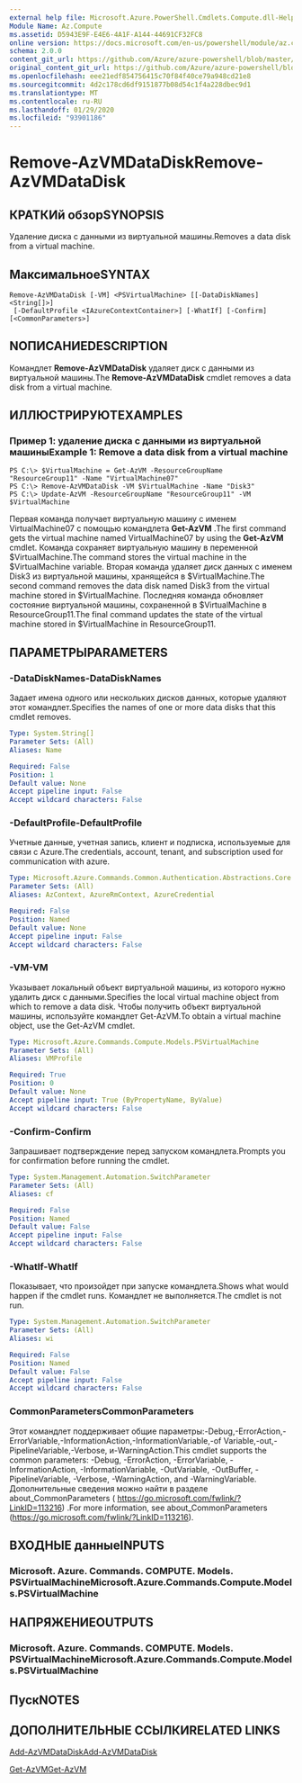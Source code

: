 ```yaml
---
external help file: Microsoft.Azure.PowerShell.Cmdlets.Compute.dll-Help.xml
Module Name: Az.Compute
ms.assetid: D5943E9F-E4E6-4A1F-A144-44691CF32FC8
online version: https://docs.microsoft.com/en-us/powershell/module/az.compute/remove-azvmdatadisk
schema: 2.0.0
content_git_url: https://github.com/Azure/azure-powershell/blob/master/src/Compute/Compute/help/Remove-AzVMDataDisk.md
original_content_git_url: https://github.com/Azure/azure-powershell/blob/master/src/Compute/Compute/help/Remove-AzVMDataDisk.md
ms.openlocfilehash: eee21edf854756415c70f84f40ce79a948cd21e8
ms.sourcegitcommit: 4d2c178cd6df9151877b08d54c1f4a228dbec9d1
ms.translationtype: MT
ms.contentlocale: ru-RU
ms.lasthandoff: 01/29/2020
ms.locfileid: "93901186"
---
```

# <span data-ttu-id="08ee9-101">Remove-AzVMDataDisk</span><span class="sxs-lookup"><span data-stu-id="08ee9-101">Remove-AzVMDataDisk</span></span>

## <span data-ttu-id="08ee9-102">КРАТКИй обзор</span><span class="sxs-lookup"><span data-stu-id="08ee9-102">SYNOPSIS</span></span>
<span data-ttu-id="08ee9-103">Удаление диска с данными из виртуальной машины.</span><span class="sxs-lookup"><span data-stu-id="08ee9-103">Removes a data disk from a virtual machine.</span></span>

## <span data-ttu-id="08ee9-104">Максимальное</span><span class="sxs-lookup"><span data-stu-id="08ee9-104">SYNTAX</span></span>

```
Remove-AzVMDataDisk [-VM] <PSVirtualMachine> [[-DataDiskNames] <String[]>]
 [-DefaultProfile <IAzureContextContainer>] [-WhatIf] [-Confirm] [<CommonParameters>]
```

## <span data-ttu-id="08ee9-105">NОПИСАНИЕ</span><span class="sxs-lookup"><span data-stu-id="08ee9-105">DESCRIPTION</span></span>
<span data-ttu-id="08ee9-106">Командлет **Remove-AzVMDataDisk** удаляет диск с данными из виртуальной машины.</span><span class="sxs-lookup"><span data-stu-id="08ee9-106">The **Remove-AzVMDataDisk** cmdlet removes a data disk from a virtual machine.</span></span>

## <span data-ttu-id="08ee9-107">ИЛЛЮСТРИРУЮТ</span><span class="sxs-lookup"><span data-stu-id="08ee9-107">EXAMPLES</span></span>

### <span data-ttu-id="08ee9-108">Пример 1: удаление диска с данными из виртуальной машины</span><span class="sxs-lookup"><span data-stu-id="08ee9-108">Example 1: Remove a data disk from a virtual machine</span></span>
```
PS C:\> $VirtualMachine = Get-AzVM -ResourceGroupName "ResourceGroup11" -Name "VirtualMachine07" 
PS C:\> Remove-AzVMDataDisk -VM $VirtualMachine -Name "Disk3"
PS C:\> Update-AzVM -ResourceGroupName "ResourceGroup11" -VM $VirtualMachine
```

<span data-ttu-id="08ee9-109">Первая команда получает виртуальную машину с именем VirtualMachine07 с помощью командлета **Get-AzVM** .</span><span class="sxs-lookup"><span data-stu-id="08ee9-109">The first command gets the virtual machine named VirtualMachine07 by using the **Get-AzVM** cmdlet.</span></span>
<span data-ttu-id="08ee9-110">Команда сохраняет виртуальную машину в переменной $VirtualMachine.</span><span class="sxs-lookup"><span data-stu-id="08ee9-110">The command stores the virtual machine in the $VirtualMachine variable.</span></span>
<span data-ttu-id="08ee9-111">Вторая команда удаляет диск данных с именем Disk3 из виртуальной машины, хранящейся в $VirtualMachine.</span><span class="sxs-lookup"><span data-stu-id="08ee9-111">The second command removes the data disk named Disk3 from the virtual machine stored in $VirtualMachine.</span></span>
<span data-ttu-id="08ee9-112">Последняя команда обновляет состояние виртуальной машины, сохраненной в $VirtualMachine в ResourceGroup11.</span><span class="sxs-lookup"><span data-stu-id="08ee9-112">The final command updates the state of the virtual machine stored in $VirtualMachine in ResourceGroup11.</span></span>

## <span data-ttu-id="08ee9-113">ПАРАМЕТРЫ</span><span class="sxs-lookup"><span data-stu-id="08ee9-113">PARAMETERS</span></span>

### <span data-ttu-id="08ee9-114">-DataDiskNames</span><span class="sxs-lookup"><span data-stu-id="08ee9-114">-DataDiskNames</span></span>
<span data-ttu-id="08ee9-115">Задает имена одного или нескольких дисков данных, которые удаляют этот командлет.</span><span class="sxs-lookup"><span data-stu-id="08ee9-115">Specifies the names of one or more data disks that this cmdlet removes.</span></span>

```yaml
Type: System.String[]
Parameter Sets: (All)
Aliases: Name

Required: False
Position: 1
Default value: None
Accept pipeline input: False
Accept wildcard characters: False
```

### <span data-ttu-id="08ee9-116">-DefaultProfile</span><span class="sxs-lookup"><span data-stu-id="08ee9-116">-DefaultProfile</span></span>
<span data-ttu-id="08ee9-117">Учетные данные, учетная запись, клиент и подписка, используемые для связи с Azure.</span><span class="sxs-lookup"><span data-stu-id="08ee9-117">The credentials, account, tenant, and subscription used for communication with azure.</span></span>

```yaml
Type: Microsoft.Azure.Commands.Common.Authentication.Abstractions.Core.IAzureContextContainer
Parameter Sets: (All)
Aliases: AzContext, AzureRmContext, AzureCredential

Required: False
Position: Named
Default value: None
Accept pipeline input: False
Accept wildcard characters: False
```

### <span data-ttu-id="08ee9-118">-VM</span><span class="sxs-lookup"><span data-stu-id="08ee9-118">-VM</span></span>
<span data-ttu-id="08ee9-119">Указывает локальный объект виртуальной машины, из которого нужно удалить диск с данными.</span><span class="sxs-lookup"><span data-stu-id="08ee9-119">Specifies the local virtual machine object from which to remove a data disk.</span></span>
<span data-ttu-id="08ee9-120">Чтобы получить объект виртуальной машины, используйте командлет Get-AzVM.</span><span class="sxs-lookup"><span data-stu-id="08ee9-120">To obtain a virtual machine object, use the Get-AzVM cmdlet.</span></span>

```yaml
Type: Microsoft.Azure.Commands.Compute.Models.PSVirtualMachine
Parameter Sets: (All)
Aliases: VMProfile

Required: True
Position: 0
Default value: None
Accept pipeline input: True (ByPropertyName, ByValue)
Accept wildcard characters: False
```

### <span data-ttu-id="08ee9-121">-Confirm</span><span class="sxs-lookup"><span data-stu-id="08ee9-121">-Confirm</span></span>
<span data-ttu-id="08ee9-122">Запрашивает подтверждение перед запуском командлета.</span><span class="sxs-lookup"><span data-stu-id="08ee9-122">Prompts you for confirmation before running the cmdlet.</span></span>

```yaml
Type: System.Management.Automation.SwitchParameter
Parameter Sets: (All)
Aliases: cf

Required: False
Position: Named
Default value: False
Accept pipeline input: False
Accept wildcard characters: False
```

### <span data-ttu-id="08ee9-123">-WhatIf</span><span class="sxs-lookup"><span data-stu-id="08ee9-123">-WhatIf</span></span>
<span data-ttu-id="08ee9-124">Показывает, что произойдет при запуске командлета.</span><span class="sxs-lookup"><span data-stu-id="08ee9-124">Shows what would happen if the cmdlet runs.</span></span> <span data-ttu-id="08ee9-125">Командлет не выполняется.</span><span class="sxs-lookup"><span data-stu-id="08ee9-125">The cmdlet is not run.</span></span>

```yaml
Type: System.Management.Automation.SwitchParameter
Parameter Sets: (All)
Aliases: wi

Required: False
Position: Named
Default value: False
Accept pipeline input: False
Accept wildcard characters: False
```

### <span data-ttu-id="08ee9-126">CommonParameters</span><span class="sxs-lookup"><span data-stu-id="08ee9-126">CommonParameters</span></span>
<span data-ttu-id="08ee9-127">Этот командлет поддерживает общие параметры:-Debug,-ErrorAction,-ErrorVariable,-InformationAction,-InformationVariable,-of Variable,-out,-PipelineVariable,-Verbose, и-WarningAction.</span><span class="sxs-lookup"><span data-stu-id="08ee9-127">This cmdlet supports the common parameters: -Debug, -ErrorAction, -ErrorVariable, -InformationAction, -InformationVariable, -OutVariable, -OutBuffer, -PipelineVariable, -Verbose, -WarningAction, and -WarningVariable.</span></span> <span data-ttu-id="08ee9-128">Дополнительные сведения можно найти в разделе about_CommonParameters ( https://go.microsoft.com/fwlink/?LinkID=113216) .</span><span class="sxs-lookup"><span data-stu-id="08ee9-128">For more information, see about_CommonParameters (https://go.microsoft.com/fwlink/?LinkID=113216).</span></span>

## <span data-ttu-id="08ee9-129">ВХОДНЫЕ данные</span><span class="sxs-lookup"><span data-stu-id="08ee9-129">INPUTS</span></span>

### <span data-ttu-id="08ee9-130">Microsoft. Azure. Commands. COMPUTE. Models. PSVirtualMachine</span><span class="sxs-lookup"><span data-stu-id="08ee9-130">Microsoft.Azure.Commands.Compute.Models.PSVirtualMachine</span></span>

## <span data-ttu-id="08ee9-131">НАПРЯЖЕНИЕ</span><span class="sxs-lookup"><span data-stu-id="08ee9-131">OUTPUTS</span></span>

### <span data-ttu-id="08ee9-132">Microsoft. Azure. Commands. COMPUTE. Models. PSVirtualMachine</span><span class="sxs-lookup"><span data-stu-id="08ee9-132">Microsoft.Azure.Commands.Compute.Models.PSVirtualMachine</span></span>

## <span data-ttu-id="08ee9-133">Пуск</span><span class="sxs-lookup"><span data-stu-id="08ee9-133">NOTES</span></span>

## <span data-ttu-id="08ee9-134">ДОПОЛНИТЕЛЬНЫЕ ССЫЛКИ</span><span class="sxs-lookup"><span data-stu-id="08ee9-134">RELATED LINKS</span></span>

[<span data-ttu-id="08ee9-135">Add-AzVMDataDisk</span><span class="sxs-lookup"><span data-stu-id="08ee9-135">Add-AzVMDataDisk</span></span>](./Add-AzVMDataDisk.md)

[<span data-ttu-id="08ee9-136">Get-AzVM</span><span class="sxs-lookup"><span data-stu-id="08ee9-136">Get-AzVM</span></span>](./Get-AzVM.md)


